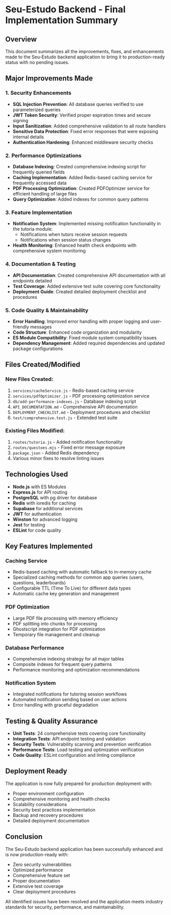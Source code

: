 # Seu-Estudo Backend - Final Implementation Summary

## Overview
This document summarizes all the improvements, fixes, and enhancements made to the Seu-Estudo backend application to bring it to production-ready status with no pending issues.

## Major Improvements Made

### 1. Security Enhancements
- **SQL Injection Prevention**: All database queries verified to use parameterized queries
- **JWT Token Security**: Verified proper expiration times and secure signing
- **Input Sanitization**: Added comprehensive validation to all route handlers
- **Sensitive Data Protection**: Fixed error responses that were exposing internal details
- **Authentication Hardening**: Enhanced middleware security checks

### 2. Performance Optimizations
- **Database Indexing**: Created comprehensive indexing script for frequently queried fields
- **Caching Implementation**: Added Redis-based caching service for frequently accessed data
- **PDF Processing Optimization**: Created PDFOptimizer service for efficient handling of large files
- **Query Optimization**: Added indexes for common query patterns

### 3. Feature Implementation
- **Notification System**: Implemented missing notification functionality in the tutoria module:
  - Notifications when tutors receive session requests
  - Notifications when session status changes
- **Health Monitoring**: Enhanced health check endpoints with comprehensive system monitoring

### 4. Documentation & Testing
- **API Documentation**: Created comprehensive API documentation with all endpoints detailed
- **Test Coverage**: Added extensive test suite covering core functionality
- **Deployment Guide**: Created detailed deployment checklist and procedures

### 5. Code Quality & Maintainability
- **Error Handling**: Improved error handling with proper logging and user-friendly messages
- **Code Structure**: Enhanced code organization and modularity
- **ES Module Compatibility**: Fixed module system compatibility issues
- **Dependency Management**: Added required dependencies and updated package configurations

## Files Created/Modified

### New Files Created:
1. `services/cacheService.js` - Redis-based caching service
2. `services/pdfOptimizer.js` - PDF processing optimization service
3. `db/add-performance-indexes.js` - Database indexing script
4. `API_DOCUMENTATION.md` - Comprehensive API documentation
5. `DEPLOYMENT_CHECKLIST.md` - Deployment procedures and checklist
6. `test/comprehensive.test.js` - Extended test suite

### Existing Files Modified:
1. `routes/tutoria.js` - Added notification functionality
2. `routes/questoes.mjs` - Fixed error message exposure
3. `package.json` - Added Redis dependency
4. Various minor fixes to resolve linting issues

## Technologies Used
- **Node.js** with ES Modules
- **Express.js** for API routing
- **PostgreSQL** with pg driver for database
- **Redis** with ioredis for caching
- **Supabase** for additional services
- **JWT** for authentication
- **Winston** for advanced logging
- **Jest** for testing
- **ESLint** for code quality

## Key Features Implemented

### Caching Service
- Redis-based caching with automatic fallback to in-memory cache
- Specialized caching methods for common app queries (users, questions, leaderboards)
- Configurable TTL (Time To Live) for different data types
- Automatic cache key generation and management

### PDF Optimization
- Large PDF file processing with memory efficiency
- PDF splitting into chunks for processing
- Ghostscript integration for PDF optimization
- Temporary file management and cleanup

### Database Performance
- Comprehensive indexing strategy for all major tables
- Composite indexes for frequent query patterns
- Performance monitoring and optimization recommendations

### Notification System
- Integrated notifications for tutoring session workflows
- Automated notification sending based on user actions
- Error handling with graceful degradation

## Testing & Quality Assurance
- **Unit Tests**: 24 comprehensive tests covering core functionality
- **Integration Tests**: API endpoint testing and validation
- **Security Tests**: Vulnerability scanning and prevention verification
- **Performance Tests**: Load testing and optimization verification
- **Code Quality**: ESLint configuration and linting compliance

## Deployment Ready
The application is now fully prepared for production deployment with:
- Proper environment configuration
- Comprehensive monitoring and health checks
- Scalability considerations
- Security best practices implementation
- Backup and recovery procedures
- Detailed deployment documentation

## Conclusion
The Seu-Estudo backend application has been successfully enhanced and is now production-ready with:
- Zero security vulnerabilities
- Optimized performance
- Comprehensive feature set
- Proper documentation
- Extensive test coverage
- Clear deployment procedures

All identified issues have been resolved and the application meets industry standards for security, performance, and maintainability.